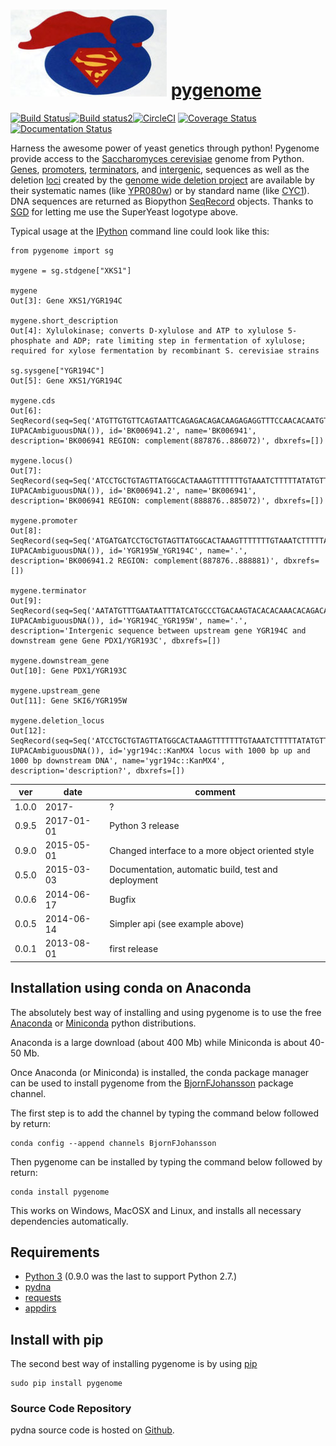 # [![icon](SuperYeast.jpg)](http://www.yeastgenome.org/) [pygenome](https://pypi.python.org/pypi/pygenome)

[![Build Status](https://travis-ci.org/BjornFJohansson/pygenome.svg?branch=master)](https://travis-ci.org/BjornFJohansson/pygenome)[![Build status2](https://ci.appveyor.com/api/projects/status/aplxufiixw124dvr?svg=true)](https://ci.appveyor.com/project/BjornFJohansson/pygenome)[![CircleCI](https://circleci.com/gh/BjornFJohansson/pygenome.svg?style=svg)](https://circleci.com/gh/BjornFJohansson/pygenome)
[![Coverage Status](https://coveralls.io/repos/github/BjornFJohansson/pygenome/badge.svg?branch=master)](https://coveralls.io/github/BjornFJohansson/pygenome?branch=master)[![Documentation Status](https://readthedocs.org/projects/pygenome/badge/?version=latest)](http://pygenome.readthedocs.io/en/latest/?badge=latest)

Harness the awesome power of yeast genetics through python! Pygenome provide access to the [Saccharomyces cerevisiae](https://microbewiki.kenyon.edu/index.php/Saccharomyces_cerevisiae)
genome from Python. [Genes](http://en.wikipedia.org/wiki/Gene),
[promoters](http://en.wikipedia.org/wiki/Promoter_(genetics)),
[terminators](http://en.wikipedia.org/wiki/Terminator_(genetics)), and
[intergenic](http://en.wikipedia.org/wiki/Intergenic_region), sequences
as well as the deletion [loci](http://en.wikipedia.org/wiki/Locus_(genetics)) created by the
[genome wide deletion project](http://www-sequence.stanford.edu/group/yeast_deletion_project/deletions3.html)
are available by their systematic names (like [YPR080w](http://www.yeastgenome.org/locus/S000006284/overview)) or by
standard name (like [CYC1](http://www.yeastgenome.org/locus/S000003809/overview)). DNA
sequences are returned as Biopython
[SeqRecord](http://biopython.org/wiki/SeqRecord) objects. Thanks to [SGD](http://www.yeastgenome.org/) for letting me use the SuperYeast logotype above.

Typical usage at the [IPython](http://ipython.org/) command line could look like this:

    from pygenome import sg

    mygene = sg.stdgene["XKS1"]

    mygene
    Out[3]: Gene XKS1/YGR194C

    mygene.short_description
    Out[4]: Xylulokinase; converts D-xylulose and ATP to xylulose 5-phosphate and ADP; rate limiting step in fermentation of xylulose; required for xylose fermentation by recombinant S. cerevisiae strains

    sg.sysgene["YGR194C"]
    Out[5]: Gene XKS1/YGR194C

    mygene.cds
    Out[6]: SeqRecord(seq=Seq('ATGTTGTGTTCAGTAATTCAGAGACAGACAAGAGAGGTTTCCAACACAATGTCT...TAA', IUPACAmbiguousDNA()), id='BK006941.2', name='BK006941', description='BK006941 REGION: complement(887876..886072)', dbxrefs=[])

    mygene.locus()
    Out[7]: SeqRecord(seq=Seq('ATCCTGCTGTAGTTATGGCACTAAAGTTTTTTTGTAAATCTTTTTATATGTTAA...GAA', IUPACAmbiguousDNA()), id='BK006941.2', name='BK006941', description='BK006941 REGION: complement(888876..885072)', dbxrefs=[])

    mygene.promoter
    Out[8]: SeqRecord(seq=Seq('ATGATGATCCTGCTGTAGTTATGGCACTAAAGTTTTTTTGTAAATCTTTTTATA...TTA', IUPACAmbiguousDNA()), id='YGR195W_YGR194C', name='.', description='BK006941.2 REGION: complement(887876..888881)', dbxrefs=[])

    mygene.terminator
    Out[9]: SeqRecord(seq=Seq('AATATGTTTGAATAATTTATCATGCCCTGACAAGTACACACAAACACAGACACA...AAA', IUPACAmbiguousDNA()), id='YGR194C_YGR195W', name='.', description='Intergenic sequence between upstream gene YGR194C and downstream gene Gene PDX1/YGR193C', dbxrefs=[])

    mygene.downstream_gene
    Out[10]: Gene PDX1/YGR193C

    mygene.upstream_gene
    Out[11]: Gene SKI6/YGR195W

    mygene.deletion_locus
    Out[12]: SeqRecord(seq=Seq('ATCCTGCTGTAGTTATGGCACTAAAGTTTTTTTGTAAATCTTTTTATATGTTAA...GAA', IUPACAmbiguousDNA()), id='ygr194c::KanMX4 locus with 1000 bp up and 1000 bp downstream DNA', name='ygr194c::KanMX4', description='description?', dbxrefs=[])

| ver   | date       | comment                                             |
|-------|------------|-----------------------------------------------------|
| 1.0.0 | 2017-      | ?                                                   |
| 0.9.5 | 2017-01-01 | Python 3 release                                    |
| 0.9.0 | 2015-05-01 | Changed interface to a more object oriented style   |
| 0.5.0 | 2015-03-03 | Documentation, automatic build, test and deployment |
| 0.0.6 | 2014-06-17 | Bugfix                                              |
| 0.0.5 | 2014-06-14 | Simpler api (see example above)                     |
| 0.0.1 | 2013-08-01 | first release                                       |

## Installation using conda on Anaconda

The absolutely best way of installing and using pygenome is to use the 
free [Anaconda](https://store.continuum.io/cshop/anaconda) or [Miniconda](http://conda.pydata.org/miniconda.html) python distributions.

Anaconda is a large download (about 400 Mb) while Miniconda is about 40-50 Mb. 

Once Anaconda (or Miniconda) is installed, the conda package manager can be used to install pygenome 
from the [BjornFJohansson](https://anaconda.org/bjornfjohansson) package channel.

The first step is to add the channel by typing the command below followed by return:

    conda config --append channels BjornFJohansson

Then pygenome can be installed by typing the command below followed by return:

    conda install pygenome

This works on Windows, MacOSX and Linux, and installs all necessary dependencies automatically.

## Requirements

- [Python 3](http://www.python.org) (0.9.0 was the last to support Python 2.7.)
- [pydna](http://pypi.python.org/pypi/pydna)
- [requests](http://pypi.python.org/pypi/requests)
- [appdirs](https://pypi.python.org/pypi/appdirs)

## Install with pip

The second best way of installing pygenome is by using
[pip](https://packaging.python.org/en/latest/installing.html#installing-from-pypi)

    sudo pip install pygenome

### Source Code Repository

pydna source code is hosted on [Github](https://github.com/BjornFJohansson/pygenome).
